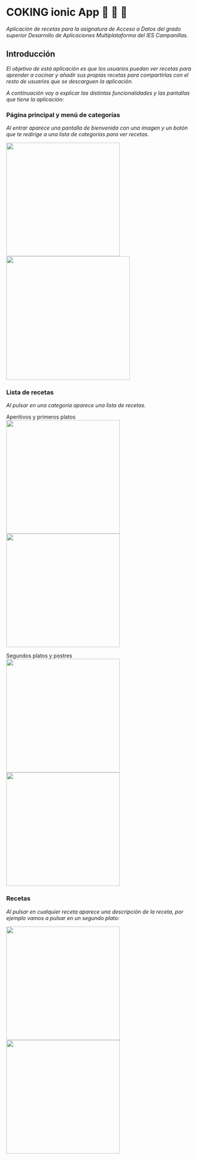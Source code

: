 # COKING ionic App :hamburger: :dango: :poultry_leg:

_Aplicación de recetas para la asignatura de Acceso a Datos del grado superior Desarrollo de Aplicaciones Multiplataforma del IES Campanillas._
 
## Introducción
 _El objetivo de está aplicación es que los usuarios puedan ver recetas para aprender a cocinar y añadir sus propias recetas para compartirlas con el resto de usuarios que se descarguen la aplicación._
 
_A continuación voy a explicar las distintas funcionalidades y las pantallas que tiene la aplicación:_

### Página principal y menú de categorías
 _Al entrar aparece una pantalla de bienvenida con una imagen y un botón que te redirige a una lista de categorías para ver recetas._

<img src="img/home.png" width="303"/> <img src="img/categorias.png" width="330"/>

### Lista de recetas

_Al pulsar en una categoría aparece una lista de recetas._

Aperitivos y primeros platos </br>
<img src="img/aperitivos.png" width="303"/> <img src="img/primeros_platos.png" width="303"/>

Segundos platos y postres </br>
<img src="img/segundos_platos.png" width="303"/> <img src="img/postres.png" width="303"/>

### Recetas
_Al pulsar en cualquier receta aparece una descripción de la receta, por ejemplo vamos a pulsar en un segundo plato:_

<img src="img/hamburguesa1.png" width="303"/> <img src="img/hamburguesa2.png" width="303"/>

